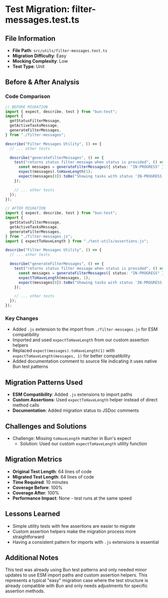 # Test Migration: filter-messages.test.ts

## File Information

- **File Path**: `src/utils/filter-messages.test.ts`
- **Migration Difficulty**: Easy
- **Mocking Complexity**: Low
- **Test Type**: Unit

## Before & After Analysis

### Code Comparison

```typescript
// BEFORE MIGRATION
import { expect, describe, test } from "bun:test";
import {
  getStatusFilterMessage,
  getActiveTasksMessage,
  generateFilterMessages,
} from "./filter-messages";

describe("Filter Messages Utility", () => {
  // ... other tests

  describe("generateFilterMessages", () => {
    test("returns status filter message when status is provided", () => {
      const messages = generateFilterMessages({ status: "IN-PROGRESS" });
      expect(messages).toHaveLength(1);
      expect(messages[0]).toBe("Showing tasks with status 'IN-PROGRESS'");
    });

    // ... other tests
  });
});

// AFTER MIGRATION
import { expect, describe, test } from "bun:test";
import {
  getStatusFilterMessage,
  getActiveTasksMessage,
  generateFilterMessages,
} from "./filter-messages.js";
import { expectToHaveLength } from "./test-utils/assertions.js";

describe("Filter Messages Utility", () => {
  // ... other tests

  describe("generateFilterMessages", () => {
    test("returns status filter message when status is provided", () => {
      const messages = generateFilterMessages({ status: "IN-PROGRESS" });
      expectToHaveLength(messages, 1);
      expect(messages[0]).toBe("Showing tasks with status 'IN-PROGRESS'");
    });

    // ... other tests
  });
});
```

### Key Changes

- Added `.js` extension to the import from `./filter-messages.js` for ESM compatibility
- Imported and used `expectToHaveLength` from our custom assertion helpers
- Replaced `expect(messages).toHaveLength(1)` with `expectToHaveLength(messages, 1)` for better compatibility
- Added documentation comment to source file indicating it uses native Bun test patterns

## Migration Patterns Used

- **ESM Compatibility**: Added `.js` extensions to import paths
- **Custom Assertions**: Used `expectToHaveLength` helper instead of direct method calls
- **Documentation**: Added migration status to JSDoc comments

## Challenges and Solutions

- Challenge: Missing `toHaveLength` matcher in Bun's expect
  - Solution: Used our custom `expectToHaveLength` utility function

## Migration Metrics

- **Original Test Length**: 64 lines of code
- **Migrated Test Length**: 64 lines of code
- **Time Required**: 10 minutes
- **Coverage Before**: 100%
- **Coverage After**: 100%
- **Performance Impact**: None - test runs at the same speed

## Lessons Learned

- Simple utility tests with few assertions are easier to migrate
- Custom assertion helpers make the migration process more straightforward
- Having a consistent pattern for imports with `.js` extensions is essential

## Additional Notes

This test was already using Bun test patterns and only needed minor updates to use ESM import paths and custom assertion helpers. This represents a typical "easy" migration case where the test structure is already compatible with Bun and only needs adjustments for specific assertion methods.
